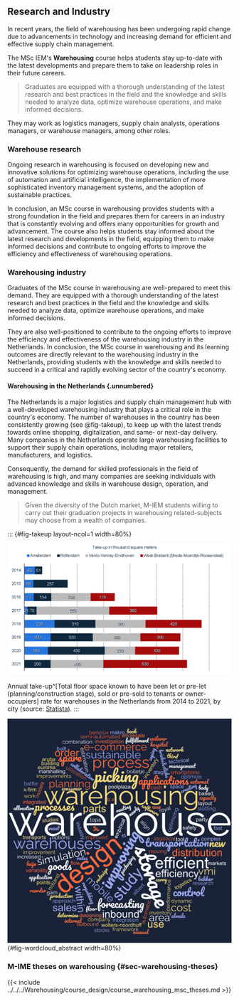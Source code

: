 ## Research and Industry

<!-- 2. An explanation on how the education connects to ongoing research, or future field of occupation. -->

<!-- Tell us about how your course is at the forefront of innovation and how you keep abreast of new developments while balancing rigor and quality. -->

In recent years, the field of warehousing has been undergoing rapid change due to advancements in technology and increasing demand for efficient and effective supply chain management.

The MSc IEM's **Warehousing** course helps students stay up-to-date with the latest developments and prepare them to take on leadership roles in their future careers.

>Graduates are equipped with a thorough understanding of the latest research and best practices in the field and the knowledge and skills needed to analyze data, optimize warehouse operations, and make informed decisions.

They may work as logistics managers, supply chain analysts, operations managers, or warehouse managers, among other roles.

### Warehouse research

Ongoing research in warehousing is focused on developing new and innovative solutions for optimizing warehouse operations, including the use of automation and artificial intelligence, the implementation of more sophisticated inventory management systems, and the adoption of sustainable practices.

In conclusion, an MSc course in warehousing provides students with a strong foundation in the field and prepares them for careers in an industry that is constantly evolving and offers many opportunities for growth and advancement. The course also helps students stay informed about the latest research and developments in the field, equipping them to make informed decisions and contribute to ongoing efforts to improve the efficiency and effectiveness of warehousing operations.

### Warehousing industry

Graduates of the MSc course in warehousing are well-prepared to meet this demand. They are equipped with a thorough understanding of the latest research and best practices in the field and the knowledge and skills needed to analyze data, optimize warehouse operations, and make informed decisions.

They are also well-positioned to contribute to the ongoing efforts to improve the efficiency and effectiveness of the warehousing industry in the Netherlands.
In conclusion, the MSc course in warehousing and its learning outcomes are directly relevant to the warehousing industry in the Netherlands, providing students with the knowledge and skills needed to succeed in a critical and rapidly evolving sector of the country's economy.

#### Warehousing in the Netherlands {.unnumbered}

The Netherlands is a major logistics and supply chain management hub with a well-developed warehousing industry that plays a critical role in the country's economy.
The number of warehouses in the country has been consistently growing (see @fig-takeup), to keep up with the latest  trends towards online shopping, digitalization, and same- or next-day delivery.
Many companies in the Netherlands operate large warehousing facilities to support their supply chain operations, including major retailers, manufacturers, and logistics.

Consequently, the demand for skilled professionals in the field of warehousing is high, and many companies are seeking individuals with advanced knowledge and skills in warehouse design, operation, and management.

>Given the diversity of the Dutch market, M-IEM students willing to carry out their graduation projects in warehousing related-subjects may choose from a wealth of companies.

::: {#fig-takeup layout-ncol=1 width=80%}

![Dutch warehouse annual take-up rate in square meters.](../attachments/figures/takeup_warehouse_nl.png)

Annual take-up^[Total floor space known to have been let or pre-let (planning/construction stage), sold or pre-sold to tenants or owner-occupiers] rate for warehouses in the Netherlands from 2014 to 2021, by city (source: [Statista](https://www.statista.com/topics/4947/logistics-property-in-the-netherlands/)).
:::

![Word cloud produced using M-IEM theses titles. Research conducted within the program reflects the main literature topics (e.g., order-picking, design, storage).](../attachments/figures/wordcloud.png){#fig-wordcloud_abstract width=80%}

### M-IME theses on warehousing {#sec-warehousing-theses}

{{< include ../../../Warehousing/course_design/course_warehousing_msc_theses.md >}}
